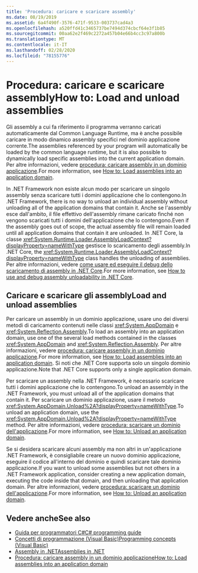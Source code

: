 ```yaml
---
title: 'Procedura: caricare e scaricare assembly'
ms.date: 08/19/2019
ms.assetid: 6a4f490f-3576-471f-9533-003737cad4a3
ms.openlocfilehash: a520ffd41c3465737be7494d374cbcf64e3f1b85
ms.sourcegitcommit: 00aa62e2f469c2272a457b04e66b4cc3c97a800b
ms.translationtype: MT
ms.contentlocale: it-IT
ms.lasthandoff: 02/28/2020
ms.locfileid: "78155776"
---
```

# <a name="how-to-load-and-unload-assemblies"></a><span data-ttu-id="2b5d7-102">Procedura: caricare e scaricare assembly</span><span class="sxs-lookup"><span data-stu-id="2b5d7-102">How to: Load and unload assemblies</span></span>
<span data-ttu-id="2b5d7-103">Gli assembly a cui fa riferimento il programma verranno caricati automaticamente dal Common Language Runtime, ma è anche possibile caricare in modo dinamico assembly specifici nel dominio applicazione corrente.</span><span class="sxs-lookup"><span data-stu-id="2b5d7-103">The assemblies referenced by your program will automatically be loaded by the common language runtime, but it is also possible to dynamically load specific assemblies into the current application domain.</span></span> <span data-ttu-id="2b5d7-104">Per altre informazioni, vedere [procedura: caricare assembly in un dominio applicazione](../../framework/app-domains/how-to-load-assemblies-into-an-application-domain.md).</span><span class="sxs-lookup"><span data-stu-id="2b5d7-104">For more information, see [How to: Load assemblies into an application domain](../../framework/app-domains/how-to-load-assemblies-into-an-application-domain.md).</span></span>

<span data-ttu-id="2b5d7-105">In .NET Framework non esiste alcun modo per scaricare un singolo assembly senza scaricare tutti i domini applicazione che lo contengono.</span><span class="sxs-lookup"><span data-stu-id="2b5d7-105">In .NET Framework, there is no way to unload an individual assembly without unloading all of the application domains that contain it.</span></span> <span data-ttu-id="2b5d7-106">Anche se l'assembly esce dall'ambito, il file effettivo dell'assembly rimane caricato finché non vengono scaricati tutti i domini dell'applicazione che lo contengono.</span><span class="sxs-lookup"><span data-stu-id="2b5d7-106">Even if the assembly goes out of scope, the actual assembly file will remain loaded until all application domains that contain it are unloaded.</span></span> <span data-ttu-id="2b5d7-107">In .NET Core, la classe <xref:System.Runtime.Loader.AssemblyLoadContext?displayProperty=nameWithType> gestisce lo scaricamento degli assembly.</span><span class="sxs-lookup"><span data-stu-id="2b5d7-107">In .NET Core, the <xref:System.Runtime.Loader.AssemblyLoadContext?displayProperty=nameWithType> class handles the unloading of assemblies.</span></span> <span data-ttu-id="2b5d7-108">Per altre informazioni, vedere [come usare ed eseguire il debug dello scaricamento di assembly in .NET Core](unloadability.md).</span><span class="sxs-lookup"><span data-stu-id="2b5d7-108">For more information, see [How to use and debug assembly unloadability in .NET Core](unloadability.md).</span></span>

## <a name="load-and-unload-assemblies"></a><span data-ttu-id="2b5d7-109">Caricare e scaricare gli assembly</span><span class="sxs-lookup"><span data-stu-id="2b5d7-109">Load and unload assemblies</span></span>

<span data-ttu-id="2b5d7-110">Per caricare un assembly in un dominio applicazione, usare uno dei diversi metodi di caricamento contenuti nelle classi <xref:System.AppDomain> e <xref:System.Reflection.Assembly>.</span><span class="sxs-lookup"><span data-stu-id="2b5d7-110">To load an assembly into an application domain, use one of the several load methods contained in the classes <xref:System.AppDomain> and <xref:System.Reflection.Assembly>.</span></span> <span data-ttu-id="2b5d7-111">Per altre informazioni, vedere [procedura: caricare assembly in un dominio applicazione](../../framework/app-domains/how-to-load-assemblies-into-an-application-domain.md).</span><span class="sxs-lookup"><span data-stu-id="2b5d7-111">For more information, see [How to: Load assemblies into an application domain](../../framework/app-domains/how-to-load-assemblies-into-an-application-domain.md).</span></span> <span data-ttu-id="2b5d7-112">Si noti che .NET Core supporta solo un singolo dominio applicazione.</span><span class="sxs-lookup"><span data-stu-id="2b5d7-112">Note that .NET Core supports only a single application domain.</span></span>

<span data-ttu-id="2b5d7-113">Per scaricare un assembly nella .NET Framework, è necessario scaricare tutti i domini applicazione che lo contengono.</span><span class="sxs-lookup"><span data-stu-id="2b5d7-113">To unload an assembly in the .NET Framework, you must unload all of the application domains that contain it.</span></span> <span data-ttu-id="2b5d7-114">Per scaricare un dominio applicazione, usare il metodo <xref:System.AppDomain.Unload%2A?displayProperty=nameWithType>.</span><span class="sxs-lookup"><span data-stu-id="2b5d7-114">To unload an application domain, use the <xref:System.AppDomain.Unload%2A?displayProperty=nameWithType> method.</span></span> <span data-ttu-id="2b5d7-115">Per altre informazioni, vedere [procedura: scaricare un dominio dell'applicazione](../../framework/app-domains/how-to-unload-an-application-domain.md).</span><span class="sxs-lookup"><span data-stu-id="2b5d7-115">For more information, see [How to: Unload an application domain](../../framework/app-domains/how-to-unload-an-application-domain.md).</span></span>

<span data-ttu-id="2b5d7-116">Se si desidera scaricare alcuni assembly ma non altri in un'applicazione .NET Framework, è consigliabile creare un nuovo dominio applicazione, eseguire il codice all'interno del dominio e quindi scaricare tale dominio applicazione.</span><span class="sxs-lookup"><span data-stu-id="2b5d7-116">If you want to unload some assemblies but not others in a .NET Framework application, consider creating a new application domain, executing the code inside that domain, and then unloading that application domain.</span></span> <span data-ttu-id="2b5d7-117">Per altre informazioni, vedere [procedura: scaricare un dominio dell'applicazione](../../framework/app-domains/how-to-unload-an-application-domain.md).</span><span class="sxs-lookup"><span data-stu-id="2b5d7-117">For more information, see [How to: Unload an application domain](../../framework/app-domains/how-to-unload-an-application-domain.md).</span></span>  

## <a name="see-also"></a><span data-ttu-id="2b5d7-118">Vedere anche</span><span class="sxs-lookup"><span data-stu-id="2b5d7-118">See also</span></span>

- [<span data-ttu-id="2b5d7-119">Guida per programmatori C#</span><span class="sxs-lookup"><span data-stu-id="2b5d7-119">C# programming guide</span></span>](../../csharp/programming-guide/index.md)
- [<span data-ttu-id="2b5d7-120">Concetti di programmazione (Visual Basic)</span><span class="sxs-lookup"><span data-stu-id="2b5d7-120">Programming concepts (Visual Basic)</span></span>](../../visual-basic/programming-guide/concepts/index.md)
- [<span data-ttu-id="2b5d7-121">Assembly in .NET</span><span class="sxs-lookup"><span data-stu-id="2b5d7-121">Assemblies in .NET</span></span>](index.md)
- [<span data-ttu-id="2b5d7-122">Procedura: caricare assembly in un dominio applicazione</span><span class="sxs-lookup"><span data-stu-id="2b5d7-122">How to: Load assemblies into an application domain</span></span>](../../framework/app-domains/how-to-load-assemblies-into-an-application-domain.md)
